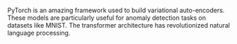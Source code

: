 PyTorch is an amazing framework used to build variational auto-encoders.
These models are particularly useful for anomaly detection tasks on datasets like MNIST.
The transformer architecture has revolutionized natural language processing.